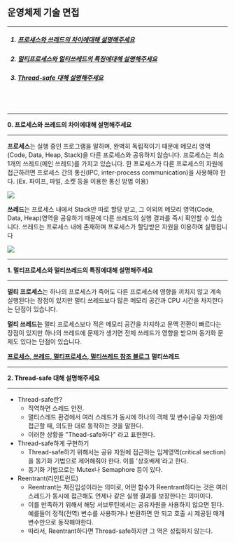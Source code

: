 <h2>운영체제 기술 면접</h2>
<hr>
<ol>
  <h5><a href="#zero"><li>프로세스와 쓰레드의 차이에대해 설명해주세요</li></a></h5>
  <h5><a href="#one"><li>멀티프로세스와 멀티쓰레드의 특징에대해 설명해주세요</li></a></h5>
  <h5><a href="#two"><li>Thread-safe 대해 설명해주세요</li></a></h5>  
</ol>

<br><br>
<hr>
<a name="zero"><b>0. 프로세스와 쓰레드의 차이에대해 설명해주세요 </b></a>
<hr>
<p>
  <b>프로세스</b>는 실행 중인 프로그램을 말하며, 완벽히 독립적이기 때문에 메모리 영역(Code, Data, Heap, Stack)을 다른 프로세스와 공유하지 않습니다. 프로세스는 최소 1개의 쓰레드(메인 쓰레드)를 가지고 있습니다.
한 프로세스가 다른 프로세스의 자원에 접근하려면 프로세스 간의 통신(IPC, inter-process communication)을 사용해야 한다. (Ex. 파이프, 파일, 소켓 등을 이용한 통신 방법 이용)
</p>
<img src="https://img1.daumcdn.net/thumb/R1280x0/?scode=mtistory2&fname=https%3A%2F%2Fblog.kakaocdn.net%2Fdn%2FcXv54b%2FbtrhTMegLtZ%2FzkL5AqDsZFUWyPUGEWf7sk%2Fimg.png">
<br>
<p>
  <b>쓰레드</b>는 프로세스 내에서 Stack만 따로 할당 받고, 그 이외의 메모리 영역(Code, Data, Heap)영역을 공유하기 때문에 다른 쓰레드의 실행 결과를 즉시 확인할 수 있습니다. 쓰레드는 프로세스 내에 존재하며 프로세스가 할당받은 자원을 이용하여 실행됩니다
</p>
<img src="https://img1.daumcdn.net/thumb/R1280x0/?scode=mtistory2&fname=https%3A%2F%2Fblog.kakaocdn.net%2Fdn%2FbYxB0K%2Fbtrh4pH7qiV%2F9EL0YsPlvAWEFkRVcRn0y0%2Fimg.png">

<hr>
<a name="one"><b>1. 멀티프로세스와 멀티쓰레드의 특징에대해 설명해주세요 </b></a>
<hr>
<p>
 <b>멀티 프로세스</b>는 하나의 프로세스가 죽어도 다른 프로세스에 영향을 끼치지 않고 계속 실행된다는 장점이 있지만 
멀티 쓰레드보다 많은 메모리 공간과 CPU 시간을 차지한다는 단점이 있습니다.
</p>

<p>
  <b>멀티 쓰레드는</b> 멀티 프로세스보다 적은 메모리 공간을 차지하고 문맥 전환이 빠르다는 장점이 있지만 
하나의 쓰레드에 문제가 생기면 전체 쓰레드가 영향을 받으며 동기화 문제도 있다는 단점이 있습니다.
</p>

<b><a href="https://suzyalrahala.tistory.com/53">프로세스, 쓰레드, 멀티프로세스, 멀티쓰레드 참조 블로그</a></b>
<b><a href="https://woovictory.github.io/2018/12/26/OS-MultiThread-Concept/"></a>멀티쓰레드</b>

<hr>
<a name="two"><b>2. Thread-safe 대해 설명해주세요 </b></a>
<hr>
<ul>
  <li>
    Thread-safe란?
    <ul>
      <li>직역하면 스레드 안전.</li>
      <li>멀티스레드 환경에서 여러 스레드가 동시에 하나의 객체 및 변수(공유 자원)에 접근할 때, 의도한 대로 동작하는 것을 말한다.</li>
      <li>이러한 상황을 "Thead-safe하다" 라고 표현한다.</li>
    </ul>
  </li>
  <li>
  Thread-safe하게 구현하기  
    <ul>
      <li>Thread-safe하기 위해서는 공유 자원에 접근하는 임계영역(critical section)을 동기화 기법으로 제어해줘야 한다.
이를 '상호배제'라고 한다.</li>
      <li>동기화 기법으로는 Mutex나 Semaphore 등이 있다.</li>
    </ul>    
  </li>
  <li>
    Reentrant(리인트런트)
    <ul>
      <li>Reentrant는 재진입성이라는 의미로, 어떤 함수가 Reentrant하다는 것은 여러 스레드가 동시에 접근해도 언제나 같은 실행 결과를 보장한다는 의미이다.</li>
      <li>이를 만족하기 위해서 해당 서브루틴에서는 공유자원을 사용하지 않으면 된다.
예를들어 정적(전역) 변수를 사용하거나 반환하면 안 되고 호출 시 제공된 매개변수만으로 동작해야한다.</li>
      <li>따라서, Reentrant하다면 Thread-safe하지만 그 역은 성립하지 않는다.</li>
    </ul>    
  </li>
</ul>
